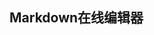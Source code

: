 <link rel="stylesheet" type="text/css" href="/{{ site.title }}/css/stylesheet.css" media="screen">
<link rel="stylesheet" href="/{{ site.title }}/css/simplemde.min.css">
<script src="/{{ site.title }}/js/simplemde.min.js"></script>
<!--代码高亮-->
<script src="https://cdn.jsdelivr.net/highlight.js/latest/highlight.min.js"></script>
<link rel="stylesheet" href="https://cdn.jsdelivr.net/highlight.js/latest/styles/github.min.css">
	
<section class="main-content">
  <h1>Markdown在线编辑器</h1>
  <textarea id="demo2" style="display: none;"># Welcome to use</textarea>
</section>
<script>
  new SimpleMDE({
	element: document.getElementById("demo2"),
	spellChecker: false,
	autosave: {
		enabled: true,
		unique_id: "demo2",
		delay: 1000,
	},
	forceSync: true,
	//代码高亮
	renderingConfig: {
		singleLineBreaks: false,
		codeSyntaxHighlighting: true,
	},
	insertTexts: {
		image: ["![](", ")"],
		link: ["[", "]()"],
	},
	toolbar: [{
		name: "bold",
		action: SimpleMDE.toggleBold,
		className: "fa fa-bold",
		title: "粗体",
		},
		{
		name: "italic",
		action: SimpleMDE.togglefaItalic,
		className: "fa fa-italic",
		title: "斜体 (Ctrl+I)",
		},
		{
		name: "strikethrough",
		action: SimpleMDE.toggleStrikethrough,
		className: "fa fa-strikethrough",
		title: "删除线",
		},
		{
		name: "heading",
		action: SimpleMDE.toggleHeadingSmaller,
		className: "fa fa-header",
		title: "标题",
		},"|", 
		{
			name: "code",
			action: SimpleMDE.toggleCodeBlock,
			className: "fa fa-code",
			title: "代码",
		},
		{
		name: "quote",
		action: SimpleMDE.toggleBlockquote,
		className: "fa fa-quote-left",
		title: "引用",
		},
		{
			name: "horizontal-rule",
			action: SimpleMDE.drawHorizontalRule,
			className: "fa fa-minus",
			title: "横线",
		},
		{
			name: "unordered-list",
			action: SimpleMDE.toggleUnorderedList,
			className: "fa fa-list-ul",
			title: "无序列表",
		},
		{
			name: "ordered-list",
			action: SimpleMDE.toggleOrderedList,
			className: "fa fa-list-ol",
			title: "有序列表",
		},"|", 
		{
			name: "link",
			action: SimpleMDE.drawLink,
			className: "fa fa-link",
			title: "链接",
	    },
		{
			name: "image",
			action: SimpleMDE.drawImage,
			className: "fa fa-picture-o",
			title: "图片",
		},
		{
			name: "table",
			action: SimpleMDE.drawTable,
			className: "fa fa-table",
			title: "表格",
		},"|", 
		{
			name: "preview",
			action: SimpleMDE.togglePreview,
			className: "fa fa-eye no-disable",
			title: "预览模式",
		},
		{
			name: "fullscreen",
			action: SimpleMDE.toggleFullScreen,
			className: "fa fa-arrows-alt no-disable no-mobile",
			title: "全屏模式",
		},
		{
			name: "side-by-side",
			action: SimpleMDE.toggleSideBySide,
			className: "fa fa-columns no-disable no-mobile",
			title: "边写边看",
		},"|", 
		{
			name: "clean-block",
			action: SimpleMDE.cleanBlock,
			className: "fa fa-eraser fa-clean-block",
			title: "清除格式",
		},
		{
			name: "guide",
			action: function link(link){
				window.open('https://lcfu1.github.io/UseNote/editors/markdown-guide.html','_blank')
			},
			className: "fa fa-star",
			title: "Markdown指南",
		},
		{
			name: "custom",
			action: function customFunction(editor){
				window.open('https://lcfu1.github.io/UseNote/editors/markdown-help.html','_blank')
			},
			className: "fa fa-question-circle",
			title: "帮助",
		},
		],
		shortcuts: {
			"toggleBold": "Ctrl-B",
			"toggleItalic": "Ctrl-I",
			"toggleStrikethrough": "Ctrl-S",
			"toggleHeadingSmaller": "Ctrl-H",
			"toggleCodeBlock": "Ctrl-Alt-C",
			"toggleBlockquote": "Ctrl-Q",
			"drawHorizontalRule": "Ctrl--",
			"toggleUnorderedList": "Ctrl-L",
			"toggleOrderedList": "Ctrl-Alt-L",
			"drawLink": "Ctrl-K",
			"image": "Ctrl-Alt-I",
			"table": "Ctrl-Alt-T",
			"togglePreview": "Ctrl-P",
			"toggleFullScreen": "F11",
			"toggleSideBySide": "F9",
			"cleanBlock": "Ctrl-E"
			},
		});
</script>